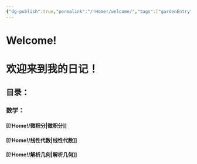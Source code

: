 ```yaml
---
{"dg-publish":true,"permalink":"/!Home!/welcome/","tags":["gardenEntry"]}
---
```


# Welcome!
# 欢迎来到我的日记！

## 目录：
### 数学：
#### [[!Home!/微积分\|微积分]]
#### [[!Home!/线性代数\|线性代数]]
#### [[!Home!/解析几何\|解析几何]]
